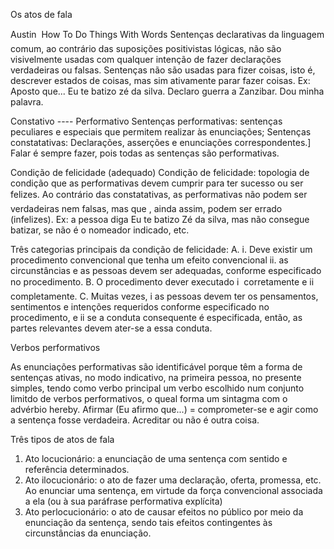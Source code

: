 Os atos de fala

Austin  How To Do Things With Words
Sentenças declarativas da linguagem comum, ao contrário das suposições positivistas lógicas, não são visivelmente usadas com qualquer intenção de fazer declarações verdadeiras ou falsas. Sentenças não são usadas para fizer coisas, isto é, descrever estados de coisas, mas sim ativamente parar fazer coisas.
Ex: 
Aposto que...
Eu te batizo zé da silva.
Declaro guerra a Zanzibar.
Dou minha palavra.

Constativo ---- Performativo
Sentenças performativas: sentenças peculiares e especiais que permitem realizar às enunciações;
Sentenças constatativas: Declarações, asserções e enunciações correspondentes.]
Falar é sempre fazer, pois todas as sentenças são performativas.

Condição de felicidade (adequado)
Condição de felicidade:  topologia de condição que as performativas devem cumprir para ter sucesso ou ser felizes.
Ao contrário das constatativas, as performativas não podem ser verdadeiras nem falsas, mas que , ainda assim, podem ser errado (infelizes).
Ex: a pessoa diga Eu te batizo Zé da silva, mas não consegue batizar, se não é o nomeador indicado, etc.

Três categorias principais da condição de felicidade:
A.	i. Deve existir um procedimento convencional que tenha um efeito convencional
ii. as circunstâncias e as pessoas devem ser adequadas, conforme especificado no procedimento.
B.	O procedimento dever executado i  corretamente e ii  completamente.
C.	Muitas vezes, i as pessoas devem ter os pensamentos, sentimentos e intenções requeridos conforme especificado no procedimento, e ii se a conduta consequente é especificada, então, as partes relevantes devem ater-se a essa conduta.



Verbos performativos

As enunciações performativas são identificável porque têm a forma de sentenças ativas, no modo indicativo, na primeira pessoa, no presente simples, tendo como verbo principal um verbo escolhido num conjunto limitdo de verbos performativos, o queal forma um sintagma com o advérbio hereby.
Afirmar (Eu afirmo que...) = comprometer-se e agir como a sentença fosse verdadeira. Acreditar ou não é outra coisa.

Três tipos de atos de fala
1.	Ato locucionário: a enunciação de uma sentença com sentido e referência determinados.
2.	Ato ilocucionário: o ato de fazer uma declaração, oferta, promessa, etc. Ao enunciar uma sentença, em virtude da força convencional associada a ela (ou à sua paráfrase performativa explícita)
3.	Ato perlocucionário: o ato de causar efeitos no público por meio da enunciação da sentença, sendo tais efeitos contingentes às circunstâncias da enunciação.